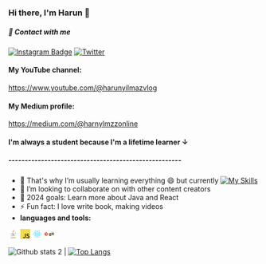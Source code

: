 ### Hi there, I'm Harun 👋

 ##### 🔗 Contact with me 

[![Instagram Badge](https://img.shields.io/badge/-Instagram-C13584?style=flat-quare&labelColor=C13584&logo=instagram&logoColor=white&link=link)]([link](https://www.instagram.com/harnylmzz10line/)) [![Twitter](https://img.shields.io/twitter/url/https/twitter.com/cloudposse.svg?style=social&label=Twitter)](https://twitter.com/harnylmzz10line)


#### My YouTube channel:

https://www.youtube.com/@harunyilmazvlog

#### My Medium profile:
https://medium.com/@harnylmzzonline


#### I'm always a student because I'm a lifetime learner ↓
##### -----------------------------------------------------
- 🌱 That's why I’m usually learning everything 😄 but currently [![My Skills](https://skillicons.dev/icons?i=java)](https://skillicons.dev)
- 👯 I’m looking to collaborate on with other content creators
- 🥅 2024 goals: Learn more about Java and React
- ⚡ Fun fact: I love write book, making videos
- **languages and tools:**  

<code><img height="20" src="https://raw.githubusercontent.com/github/explore/80688e429a7d4ef2fca1e82350fe8e3517d3494d/topics/java/java.png"></code>
<code><img height="20" src="https://raw.githubusercontent.com/github/explore/80688e429a7d4ef2fca1e82350fe8e3517d3494d/topics/javascript/javascript.png"></code>
<code><img height="20" src="https://raw.githubusercontent.com/github/explore/80688e429a7d4ef2fca1e82350fe8e3517d3494d/topics/react/react.png"></code>
<code><img height="20" src="https://raw.githubusercontent.com/github/explore/80688e429a7d4ef2fca1e82350fe8e3517d3494d/topics/git/git.png"></code>

![Github stats 2](https://github-readme-stats.vercel.app/api?username=harnylmzz&show_icons=true&theme=radical) | [![Top Langs](https://github-readme-stats.vercel.app/api/top-langs/?username=harnylmzz&layout=compact)](https://github.com/anuraghazra/github-readme-stats)
<!--
**harnylmzz/harnylmzz** is a ✨ _special_ ✨ repository because its `README.md` (this file) appears on your GitHub profile.



